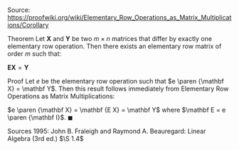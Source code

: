 # 

Source: https://proofwiki.org/wiki/Elementary_Row_Operations_as_Matrix_Multiplications/Corollary

Theorem
Let $\mathbf X$ and $\mathbf Y$ be two $m \times n$ matrices that differ by exactly one elementary row operation.
Then there exists an elementary row matrix of order $m$ such that:

$\mathbf {E X} = \mathbf Y$


Proof
Let $e$ be the elementary row operation such that $e \paren {\mathbf X} = \mathbf Y$.
Then this result follows immediately from Elementary Row Operations as Matrix Multiplications:

$e \paren {\mathbf X} = \mathbf {E X} = \mathbf Y$
where $\mathbf E = e \paren {\mathbf I}$.
$\blacksquare$


Sources
1995: John B. Fraleigh and Raymond A. Beauregard: Linear Algebra (3rd ed.) $\S 1.4$




